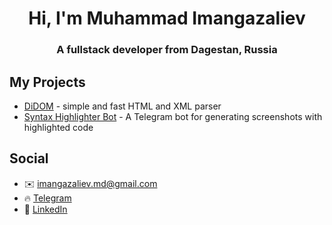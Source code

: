 <h1 align="center">Hi, I'm Muhammad Imangazaliev</h1>
<h3 align="center">A fullstack developer from Dagestan, Russia</h3>

## My Projects

- [DiDOM](https://github.com/Imangazaliev/DiDOM) - simple and fast HTML and XML parser
- [Syntax Highlighter Bot](https://github.com/Imangazaliev/syntax-highligter-bot) - A Telegram bot for generating screenshots with highlighted code

## Social

- ✉️ [imangazaliev.md@gmail.com](imangazaliev.md@gmail.com)
- 🔥 [Telegram](https://t.me/MuhammadDoo)
- 👥 [LinkedIn](https://www.linkedin.com/in/muhammad-imangazaliev/)
